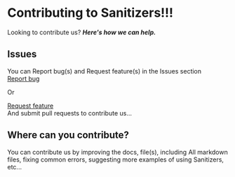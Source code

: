 # Contributing to Sanitizers!!!

Looking to contribute us? _**Here's how we can help.**_

## Issues

You can Report bug(s) and Request feature(s) in the Issues section<br>
<a href="https://github.com/PuneetGopinath/Sanitizers/issues/new?template=bug_report.md">Report bug</a><p>Or</p>
<a href="https://github.com/PuneetGopinath/Sanitizers/issues/new?template=feature_request.md">Request feature</a><br>
And submit pull requests to contribute us...

## Where can you contribute?

You can contribute us by improving the docs, file(s), including All markdown files, fixing common errors, suggesting more examples of using Sanitizers, etc...
